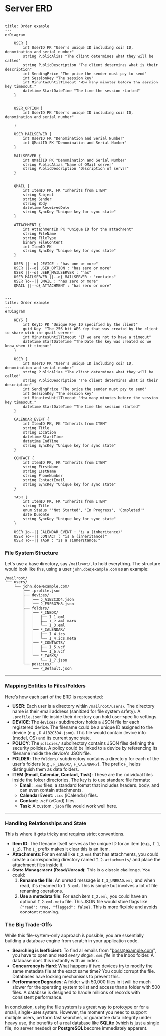 # Server ERD
```mermaid
---
title: Order example
---
erDiagram

    USER {
        int UserID PK "User's unique ID including coin ID, denomination and serial number"
        string PublicAlias "The client determines what they will be called"
        string PublicDescription "The client determines what is their description"
        int SendingPrice "The price the sender must pay to send"
        int SessionKey "The session key"
        int MinuntesUntilTimeout "How many minutes before the session key timesout."
        datetime StartDateTime "The time the session started"
    }


    USER_OPTION {
        int UserID PK "User's unique ID including coin ID, denomination and serial number"

    }

    USER_MAILSERVER {
        int UserID FK "Denomination and Serial Number"
        int QMailID FK "Denomination and Serial Number"
    }

    MAILSERVER {
        int QMailID PK "Denomination and Serial Number"
        string PublicAlias "Name of QMail server"
        string PublicDescription "Description of server"
    }


    QMAIL {
        int ItemID PK, FK "Inherits from ITEM"
        string Subject
        string Sender
        string Body
        datetime ReceivedDate
        string SyncKey "Unique key for sync state"
    }

    ATTACHMENT {
        int AttachmentID PK "Unique ID for the attachment"
        string FileName
        string FileType
        binary FileContent
        int ItemID FK
        string SyncKey "Unique key for sync state"
    }

    USER ||--o{ DEVICE : "has one or more"
    USER ||--o{ USER_OPTION : "has zero or more"
    USER ||--o{ USER_MAILSERVER : "has"
    USER_MAILSERVER ||--o{ MAILSERVER : "contains"
    USER }o--|| QMAIL : "has zero or more"
    QMAIL ||--o{ ATTACHMENT : "has zero or more"


```

```mermaid
---
title: Order example
---
erDiagram

    KEYS {
        int KeyID PK "Unique Key ID specified by the client"
        guid Key  "The 256 bit AES Key that was created by the client to share with the qmail server"
        int MinuntesUntilTimeout "If we are not to have a timeout"
        datetime StartDateTime "The Date the key was created so we know when it timeout"
    }

    USER {
        int UserID PK "User's unique ID including coin ID, denomination and serial number"
        string PublicAlias "The client determines what they will be called"
        string PublicDescription "The client determines what is their description"
        int SendingPrice "The price the sender must pay to send"
        int SessionKey "The session key"
        int MinuntesUntilTimeout "How many minutes before the session key timesout."
        datetime StartDateTime "The time the session started"
    }

    CALENDAR_EVENT {
        int ItemID PK, FK "Inherits from ITEM"
        string Title
        string Location
        datetime StartTime
        datetime EndTime
        string SyncKey "Unique key for sync state"
    }

    CONTACT {
        int ItemID PK, FK "Inherits from ITEM"
        string FirstName
        string LastName
        string PhoneNumber
        string ContactEmail
        string SyncKey "Unique key for sync state"
    }

    TASK {
        int ItemID PK, FK "Inherits from ITEM"
        string Title
        enum Status "'Not Started', 'In Progress', 'Completed'"
        date DueDate
        string SyncKey "Unique key for sync state"
    }

    USER }o--|| CALENDAR_EVENT : "is a (inheritance)"
    USER }o--|| CONTACT : "is a (inheritance)"
    USER }o--|| TASK : "is a (inheritance)"

```



### File System Structure

Let's use a base directory, say `/mailroot/`, to hold everything. The structure would look like this, using a user `john.doe@example.com` as an example:

```
/mailroot/
└── users/
    └── john.doe@example.com/
        ├── .profile.json
        ├── devices/
        │   ├── D_A1B2C3D4.json
        │   └── D_E5F6G7H8.json
        ├── folders/
        │   ├── F_INBOX/
        │   │   ├── I_1.eml
        │   │   ├── I_2.eml.meta
        │   │   └── I_3.eml
        │   ├── F_CALENDAR/
        │   │   ├── I_4.ics
        │   │   └── I_4.ics.meta
        │   ├── F_CONTACTS/
        │   │   ├── I_5.vcf
        │   │   └── I_6.vcf
        │   └── F_TASKS/
        │       └── I_7.json
        └── policies/
            └── P_Default.json
```

-----

### Mapping Entities to Files/Folders

Here’s how each part of the ERD is represented:

  * **USER**: Each user is a directory within `/mailroot/users/`. The directory name is their email address (sanitized for file system safety). A `.profile.json` file inside their directory can hold user-specific settings.
  * **DEVICE**: The `devices/` subdirectory holds a JSON file for each registered device. The filename could be a unique ID assigned to the device (e.g., `D_A1B2C3D4.json`). This file would contain device info (model, OS) and its current sync state.
  * **POLICY**: The `policies/` subdirectory contains JSON files defining the security policies. A policy could be linked to a device by referencing its filename inside the device's JSON file.
  * **FOLDER**: The `folders/` subdirectory contains a directory for each of the user's folders (e.g., `F_INBOX/`, `F_CALENDAR/`). The prefix `F_` helps distinguish them as data folders.
  * **ITEM (Email, Calendar, Contact, Task)**: These are the individual files inside the folder directories. The key is to use standard file formats:
      * **Email**: `.eml` files, a standard format that includes headers, body, and can even contain attachments.
      * **Calendar Event**: `.ics` (iCalendar) files.
      * **Contact**: `.vcf` (vCard) files.
      * **Task**: A custom `.json` file would work well here.

-----

### Handling Relationships and State

This is where it gets tricky and requires strict conventions.

  * **Item ID**: The filename itself serves as the unique ID for an item (e.g., `I_1`, `I_2`). The `I_` prefix makes it clear this is an item.
  * **Attachments**: For an email like `I_2.eml` that has attachments, you could create a corresponding directory named `I_2.attachments/` and place the attachment files inside it.
  * **State Management (Read/Unread)**: This is a classic challenge. You could:
    1.  **Rename the file**: An unread message is `I_3_UNREAD.eml`, and when read, it's renamed to `I_3.eml`. This is simple but involves a lot of file renaming operations.
    2.  **Use a metadata file**: For each item `I_2.eml`, you could have an optional `I_2.eml.meta` file. This JSON file would store flags like `{"read": true, "flagged": false}`. This is more flexible and avoids constant renaming.

### The Big Trade-Offs

While this file-system-only approach is possible, you are essentially building a database engine from scratch in your application code.

  * **Searching is Inefficient**: To find all emails from "boss@example.com", you have to open and read *every single `.eml` file* in the Inbox folder. A database does this instantly with an index.
  * **Concurrency is Hard**: What happens if two devices try to modify the same metadata file at the exact same time? You could corrupt the file. Databases have locking mechanisms to prevent this.
  * **Performance Degrades**: A folder with 50,000 files in it will be much slower for the operating system to list and access than a folder with 500 files. A database is designed to handle millions of records with consistent performance.

In conclusion, using the file system is a great way to prototype or for a small, single-user system. However, the moment you need to support multiple users, perform fast searches, or guarantee data integrity under heavy use, the benefits of a real database like **SQLite** (which is just a single file, no server needed) or **PostgreSQL** become immediately apparent.
